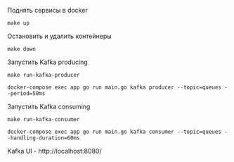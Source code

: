 Поднять сервисы в docker
```shell
make up
```

Остановить и удалить контейнеры
```shell
make down
```

Запустить Kafka producing
```shell
make run-kafka-producer

docker-compose exec app go run main.go kafka producer --topic=queues --period=50ms
```

Запустить Kafka consuming
```shell
make run-kafka-consumer

docker-compose exec app go run main.go kafka consumer --topic=queues --handling-duration=60ms
```

Kafka UI - http://localhost:8080/